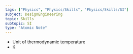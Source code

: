 ```yaml
---
tags: ["Physics", "Physics/Skills", "Physics/Skills/SI"]
subject: DesignEngineering
topic: Skills
subtopic: SI
type: "Atomic Note"
---
```


- Unit of thermodynamic temperature
- K